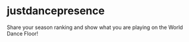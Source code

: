 # justdancepresence
Share your season ranking and show what you are playing on the World Dance Floor!
